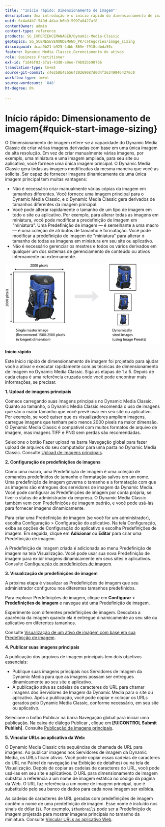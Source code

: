 ```yaml
---
title: '"Início rápido: Dimensionamento de imagem"'
description: Uma introdução e o início rápido do dimensionamento de imagem para ajudá-lo a ativar e executar rapidamente com as técnicas de dimensionamento de imagem.
uuid: 6c4ad4b7-549d-4daa-b6b9-5997a8427af8
contentOwner: admin
content-type: reference
products: SG_EXPERIENCEMANAGER/Dynamic-Media-Classic
geptopics: SG_SCENESEVENONDEMAND_PK/categories/image_sizing
discoiquuid: dcaa9b21-b925-4dbb-865e-7918cdbda50c
feature: Dynamic Media Classic,Gerenciamento de ativos
role: Business Practitioner
exl-id: f1d46f03-57a1-43d8-a0ee-74b92b590736
translation-type: tm+mt
source-git-commit: c4e2b8b42b56420269087d0d4f262490464270c0
workflow-type: tm+mt
source-wordcount: '848'
ht-degree: 0%

---
```


# Início rápido: Dimensionamento de imagem{#quick-start-image-sizing}

O Dimensionamento de imagem refere-se à capacidade do Dynamic Media Classic de criar várias imagens derivadas com base em uma única imagem de alta resolução. Em vez de criar manualmente várias imagens, por exemplo, uma miniatura e uma imagem ampliada, para seu site ou aplicativo, você fornece uma única imagem principal. O Dynamic Media Classic gera todas as imagens modificadas da mesma maneira que você as solicita. Ser capaz de fornecer imagens dinamicamente de uma única imagem principal tem muitas vantagens:

* Não é necessário criar manualmente várias cópias da imagem em tamanhos diferentes. Você fornece uma imagem principal para o Dynamic Media Classic, e o Dynamic Media Classic gera derivados de tamanhos diferentes da imagem principal.
* Você pode alterar rapidamente o tamanho de um tipo de imagem em todo o site ou aplicativo. Por exemplo, para alterar todas as imagens em miniatura, você pode modificar a predefinição de imagem em &quot;miniatura&quot;. Uma Predefinição de imagem — é semelhante a uma macro — é uma coleção de atributos de tamanho e formatação. Você pode modificar a predefinição de imagem de &quot;miniatura&quot; para alterar o tamanho de todas as imagens em miniatura em seu site ou aplicativo.
* Não é necessário gerenciar os mestres e todos os vários derivados em qualquer um dos sistemas de gerenciamento de conteúdo ou ativos internamente ou externamente.

![Você pode criar várias imagens derivadas em diferentes tamanhos do mesmo arquivo principal de alta resolução.](/help/assets/is_derivative_sizes_popup.png)

**Início rápido**

Este Início rápido de dimensionamento de imagem foi projetado para ajudar você a ativar e executar rapidamente com as técnicas de dimensionamento de imagem no Dynamic Media Classic. Siga as etapas de 1 a 5. Depois de cada etapa é uma referência cruzada onde você pode encontrar mais informações, se precisar.

**1. Upload de imagens principais**

Comece carregando suas imagens principais no Dynamic Media Classic. Quanto ao tamanho, o Dynamic Media Classic recomenda o uso de imagens que são o maior tamanho que você prevê usar em seu site ou aplicativo. Por exemplo, se você quiser que os visualizadores ampliem imagens, carregue imagens que tenham pelo menos 2000 pixels na maior dimensão. O Dynamic Media Classic é compatível com muitos formatos de arquivo de imagem, mas imagens TIFF e PNG sem perdas são recomendadas.

Selecione o botão Fazer upload na barra Navegação global para fazer upload de arquivos do seu computador para uma pasta no Dynamic Media Classic. Consulte [Upload de imagens principais](uploading-master-images.md#uploading_master_images).

**2. Configuração de predefinições de imagens**

Como uma macro, uma Predefinição de imagem é uma coleção de comandos predefinidos de tamanho e formatação salvos em um nome. Uma predefinição de imagem governa o tamanho e a formatação com que as imagens são entregues dos servidores de imagem da Dynamic Media. Você pode configurar as Predefinições de imagem por conta própria, se tiver o status de administrador da empresa. O Dynamic Media Classic também vem com Predefinições de imagem padrão, e você pode usá-las para fornecer imagens dinamicamente.

Para criar uma Predefinição de imagem (se você for um administrador), escolha Configuração > Configuração do aplicativo. Na tela Configuração, exiba as opções de Configuração do aplicativo e escolha Predefinições de imagem. Em seguida, clique em **Adicionar** ou **Editar** para criar uma Predefinição de imagem.

A Predefinição de imagem criada é adicionada ao menu Predefinição de imagem na tela Visualização. Você pode usar sua nova Predefinição de imagem para exibir imagens dinamicamente em seus sites e aplicativos. Consulte [Configuração de predefinições de imagem](setting-image-presets.md#setting_up_image_presets).

**3. Visualização de predefinições de imagem**

A próxima etapa é visualizar as Predefinições de imagem que seu administrador configurou nos diferentes tamanhos predefinidos.

Para explorar Predefinições de imagem, clique em **Configurar** > **Predefinições de imagem** e navegue até uma Predefinição de imagem.

Experimente com diferentes predefinições de imagem. Descubra a aparência da imagem quando ela é entregue dinamicamente ao seu site ou aplicativo em diferentes tamanhos.

Consulte [Visualização de um ativo de imagem com base em sua Predefinição de imagem](previewing-asset.md#previewing_an_image_asset_based_on_its_image_preset).

**4. Publicar suas imagens principais**

A publicação dos arquivos de imagem principais tem dois objetivos essenciais:

* Publique suas imagens principais nos Servidores de Imagem da Dynamic Media para que as imagens possam ser entregues dinamicamente ao seu site e aplicativo.
* A publicação ativa as cadeias de caracteres do URL para chamar imagens dos Servidores de Imagem da Dynamic Media para o site ou aplicativo. Após a publicação, você pode copiar e colocar os URLs gerados pelo Dynamic Media Classic, conforme necessário, em seu site ou aplicativo.

Selecione o botão Publicar na barra Navegação global para iniciar uma publicação. Na caixa de diálogo Publicar , clique em **[!UICONTROL Submit Publish]**. Consulte [Publicação de imagens principais](publishing-master-images.md#publishing_master_images).

**5. Vincular URLs ao aplicativo da Web:**

O Dynamic Media Classic cria sequências de chamada de URL para imagens. Ao publicar imagens nos Servidores de imagem da Dynamic Media, os URLs ficam ativos. Você pode copiar essas cadeias de caracteres do URL no Painel de navegação (na Exibição de detalhes) ou na tela de Visualização. Depois de copiar as cadeias de caracteres do URL, você pode usá-las em seu site e aplicativos. O URL para dimensionamento de imagem substitui a referência a um nome de imagem estática no código da página da Web. O URL faz referência a um nome de imagem principal, que é substituído pelo seu banco de dados para cada nova imagem ser exibida.

As cadeias de caracteres de URL geradas com predefinições de imagem contêm o nome de uma predefinição de imagem. Esse nome é incluído nos sinais de dólar (`$`). Por exemplo, `$thumbnail$` pode ser a Predefinição de imagem projetada para mostrar imagens principais no tamanho da miniatura. Consulte [Vincular URLs ao aplicativo Web](linking-urls-web-application.md#linking_urls_to_your_web_application).

